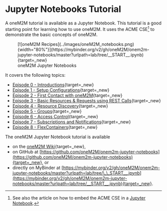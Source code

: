 # Jupyter Notebooks Tutorial

A oneM2M tutorial is available as a Jupyter Notebook. This tutorial is a good starting point for learning how to use oneM2M. It uses the ACME CSE[^1] to demonstrate the basic concepts of oneM2M.

[^1]: See also the article on how to embed the ACME CSE in a [Jupyter Notebook](../development/Embedding_ACME.md#jupyter-notebooks).



<figure markdown="1">
[![oneM2M Recipes](../images/oneM2M_notebooks.png){width="80%"}](https://mybinder.org/v2/gh/oneM2M/onem2m-jupyter-notebooks/master?urlpath=lab/tree/__START__.ipynb){target=_new}
<figcaption>oneM2M Jupyter Notebooks</figcaption>
</figure>

It covers the following topics:

- [Episode 0 - Introductions](https://wiki.onem2m.org/index.php?title=OneM2M_Tutorials_using_Jupyter_Notebooks#Episode_0_-_Introductions){target=_new}
- [Episode 1 - Setup Configurations](https://wiki.onem2m.org/index.php?title=OneM2M_Tutorials_using_Jupyter_Notebooks#Episode_1_-_Setup_Configurations){target=_new}
- [Episode 2 - First Contact with oneM2M](https://wiki.onem2m.org/index.php?title=OneM2M_Tutorials_using_Jupyter_Notebooks#Episode_2_-_First_Contact_with_oneM2M){target=_new}
- [Episode 3 - Basic Resources & Requests using REST Calls](https://wiki.onem2m.org/index.php?title=OneM2M_Tutorials_using_Jupyter_Notebooks#Episode_3_-_Basic_Resources_&_Requests_using_REST_Calls){target=_new}
- [Episode 4 - Resource Discovery](https://wiki.onem2m.org/index.php?title=OneM2M_Tutorials_using_Jupyter_Notebooks#Episode_4_-_Resource_Discovery){target=_new}
- [Episode 5 - Groups](https://wiki.onem2m.org/index.php?title=OneM2M_Tutorials_using_Jupyter_Notebooks#Episode_5_-_Groups){target=_new}
- [Episode 6 - Access Control](https://wiki.onem2m.org/index.php?title=OneM2M_Tutorials_using_Jupyter_Notebooks#Episode_6_-_Access_Control){target=_new}
- [Episode 7 - Subscriptions and Notifications](https://wiki.onem2m.org/index.php?title=OneM2M_Tutorials_using_Jupyter_Notebooks#Episode_7_-_Subscriptions_and_Notifications){target=_new}
- [Episode 8 - FlexContainers](https://wiki.onem2m.org/index.php?title=OneM2M_Tutorials_using_Jupyter_Notebooks#Episode_8_-_FlexContainers){target=_new}


The oneM2M Jupyter Notebook tutorial is available

- on the [oneM2M Wiki](https://wiki.onem2m.org/index.php?title=OneM2M_Tutorials_using_Jupyter_Notebooks){target=_new},
- on GitHub at [https://github.com/oneM2M/onem2m-jupyter-notebooks](https://github.com/oneM2M/onem2m-jupyter-notebooks){target=_new}, or
- directly on MyBinder at [https://mybinder.org/v2/gh/oneM2M/onem2m-jupyter-notebooks/master?urlpath=lab/tree/\_\_START__.ipynb](https://mybinder.org/v2/gh/oneM2M/onem2m-jupyter-notebooks/master?urlpath=lab/tree/__START__.ipynb){target=_new}.